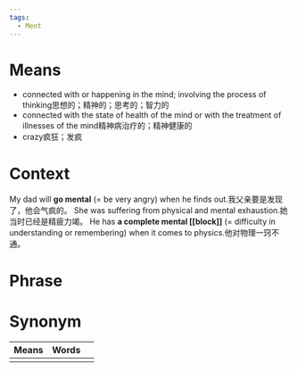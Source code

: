 ```yaml
---
tags:
  - Ment
---
```

# Means
- connected with or happening in the mind; involving the process of thinking思想的；精神的；思考的；智力的
- connected with the state of health of the mind or with the treatment of illnesses of the mind精神病治疗的；精神健康的
- crazy疯狂；发疯
# Context
My dad will **go mental** (= be very angry) when he finds out.我父亲要是发现了，他会气疯的。
She was suffering from physical and mental exhaustion.她当时已经是精疲力竭。
He has **a complete mental [[block]]** (= difficulty in understanding or remembering) when it comes to physics.他对物理一窍不通。
# Phrase

# Synonym
| Means | Words |     |
| ----- | ----- | --- |
|       |       |     |
